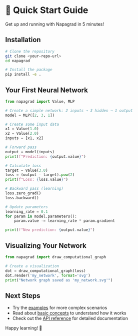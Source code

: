 # 🚀 Quick Start Guide

Get up and running with Napagrad in 5 minutes!

## Installation

```bash
# Clone the repository
git clone <your-repo-url>
cd napagrad

# Install the package
pip install -e .
```

## Your First Neural Network

```python
from napagrad import Value, MLP

# Create a simple network: 2 inputs → 3 hidden → 1 output
model = MLP([2, 3, 1])

# Create some input data
x1 = Value(1.0)
x2 = Value(2.0)
inputs = [x1, x2]

# Forward pass
output = model(inputs)
print(f"Prediction: {output.value}")

# Calculate loss
target = Value(3.0)
loss = (output - target).pow(2)
print(f"Loss: {loss.value}")

# Backward pass (learning)
loss.zero_grad()
loss.backward()

# Update parameters
learning_rate = 0.1
for param in model.parameters():
    param.value -= learning_rate * param.gradient

print(f"New prediction: {output.value}")
```

## Visualizing Your Network

```python
from napagrad import draw_computational_graph

# Create a visualization
dot = draw_computational_graph(loss)
dot.render('my_network', format='svg')
print("Network graph saved as 'my_network.svg'")
```

## Next Steps

- Try the [examples](../examples/) for more complex scenarios
- Read about [basic concepts](concepts.md) to understand how it works
- Check out the [API reference](api/) for detailed documentation

Happy learning! 🎉
